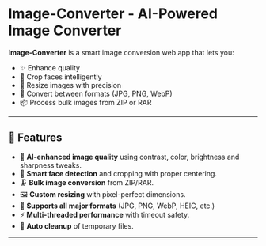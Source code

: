 # Image-Converter - AI-Powered Image Converter

**Image-Converter** is a smart image conversion web app that lets you:
- ✨ Enhance quality
- 🤖 Crop faces intelligently
- 📏 Resize images with precision
- 🔁 Convert between formats (JPG, PNG, WebP)
- 📦 Process bulk images from ZIP or RAR

---

## 🚀 Features

- 🧠 **AI-enhanced image quality** using contrast, color, brightness and sharpness tweaks.
- 🧍 **Smart face detection** and cropping with proper centering.
- 🗜️ **Bulk image conversion** from ZIP/RAR.
- 🖼️ **Custom resizing** with pixel-perfect dimensions.
- 🎨 **Supports all major formats** (JPG, PNG, WebP, HEIC, etc.)
- ⚡ **Multi-threaded performance** with timeout safety.
- 🧹 **Auto cleanup** of temporary files.

---

